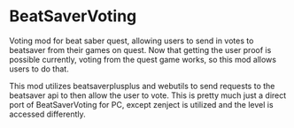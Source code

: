 # BeatSaverVoting
Voting mod for beat saber quest, allowing users to send in votes to beatsaver from their games on quest.
Now that getting the user proof is possible currently, voting from the quest game works, so this mod allows users to do that.

This mod utilizes beatsaverplusplus and webutils to send requests to the beatsaver api to then allow the user to vote. This is pretty much just a direct port of BeatSaverVoting for PC, except zenject is utilized and the level is accessed differently.

